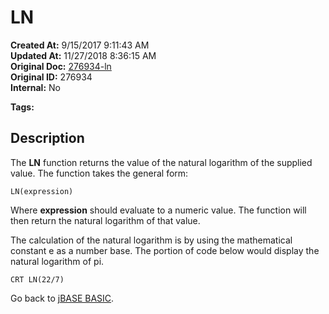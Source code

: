 # LN

**Created At:** 9/15/2017 9:11:43 AM  
**Updated At:** 11/27/2018 8:36:15 AM  
**Original Doc:** [276934-ln](https://docs.jbase.com/36868-jbase-basic/276934-ln)  
**Original ID:** 276934  
**Internal:** No  

**Tags:**
<badge text='mathematical operations' vertical='middle' />

## Description

The **LN** function returns the value of the natural logarithm of the supplied value. The function takes the general form:

```
LN(expression)
```

Where **expression** should evaluate to a numeric value. The function will then return the natural logarithm of that value.

The calculation of the natural logarithm is by using the mathematical constant e as a number base. The portion of code below would display the natural logarithm of pi.

```
CRT LN(22/7)
```

Go back to [jBASE BASIC](./../jbase-basic-programmers-reference-guide).

